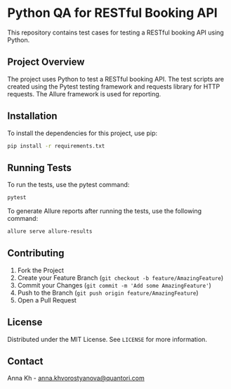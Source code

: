 # Python QA for RESTful Booking API

This repository contains test cases for testing a RESTful booking API using Python.

## Project Overview

The project uses Python to test a RESTful booking API. The test scripts are created using the Pytest testing framework and requests library for HTTP requests. The Allure framework is used for reporting.

## Installation

To install the dependencies for this project, use pip:

```sh
pip install -r requirements.txt
```

## Running Tests

To run the tests, use the pytest command:

```sh
pytest
```

To generate Allure reports after running the tests, use the following command:

```sh
allure serve allure-results
```

## Contributing

1. Fork the Project
2. Create your Feature Branch (`git checkout -b feature/AmazingFeature`)
3. Commit your Changes (`git commit -m 'Add some AmazingFeature'`)
4. Push to the Branch (`git push origin feature/AmazingFeature`)
5. Open a Pull Request

## License

Distributed under the MIT License. See `LICENSE` for more information.

## Contact

Anna Kh - anna.khvorostyanova@quantori.com
